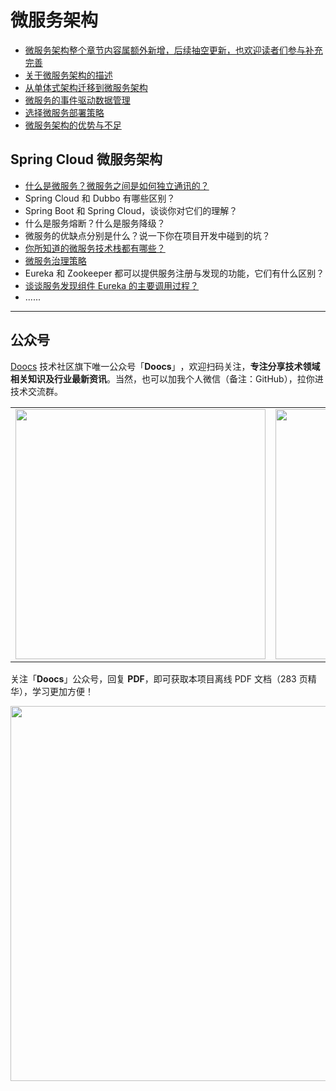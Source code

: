 # 微服务架构

-   [微服务架构整个章节内容属额外新增，后续抽空更新，也欢迎读者们参与补充完善](https://github.com/doocs/advanced-java)
-   [关于微服务架构的描述](/docs/micro-services/microservices-introduction.md)
-   [从单体式架构迁移到微服务架构](/docs/micro-services/migrating-from-a-monolithic-architecture-to-a-microservices-architecture.md)
-   [微服务的事件驱动数据管理](/docs/micro-services/event-driven-data-management-for-microservices.md)
-   [选择微服务部署策略](/docs/micro-services/choose-microservice-deployment-strategy.md)
-   [微服务架构的优势与不足](/docs/micro-services/advantages-and-disadvantages-of-microservice.md)

## Spring Cloud 微服务架构

-   [什么是微服务？微服务之间是如何独立通讯的？](/docs/micro-services/what's-microservice-how-to-communicate.md)
-   Spring Cloud 和 Dubbo 有哪些区别？
-   Spring Boot 和 Spring Cloud，谈谈你对它们的理解？
-   什么是服务熔断？什么是服务降级？
-   微服务的优缺点分别是什么？说一下你在项目开发中碰到的坑？
-   [你所知道的微服务技术栈都有哪些？](/docs/micro-services/micro-services-technology-stack.md)
-   [微服务治理策略](/docs/micro-services/micro-service-governance.md)
-   Eureka 和 Zookeeper 都可以提供服务注册与发现的功能，它们有什么区别？
-   [谈谈服务发现组件 Eureka 的主要调用过程？](/docs/micro-services/how-eureka-enable-service-discovery-and-service-registration.md)
-   ......

---

## 公众号

[Doocs](https://github.com/doocs) 技术社区旗下唯一公众号「**Doocs**」​，欢迎扫码关注，**专注分享技术领域相关知识及行业最新资讯**。当然，也可以加我个人微信（备注：GitHub），拉你进技术交流群。

<table>
  <tr>
    <td align="center" style="width: 260px;">
      <img src="https://cdn-doocs.oss-cn-shenzhen.aliyuncs.com/gh/doocs/images/qrcode-for-doocs.png" style="width: 400px;"><br>
    </td>
    <td align="center" style="width: 260px;">
      <img src="https://cdn-doocs.oss-cn-shenzhen.aliyuncs.com/gh/doocs/images/qrcode-for-yanglbme.png" style="width: 400px;"><br>
    </td>
  </tr>
</table>

关注「**Doocs**」公众号，回复 **PDF**，即可获取本项目离线 PDF 文档（283 页精华），学习更加方便！

<img src="https://cdn-doocs.oss-cn-shenzhen.aliyuncs.com/gh/doocs/advanced-java@main/images/pdf.png" style="width: 600px;"><br>
